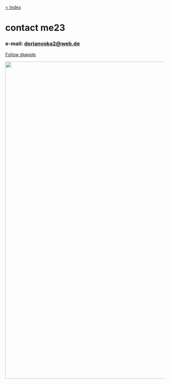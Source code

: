 [< Index](index.md)

# contact me23
                   
### e-mail: dorianvoka2@web.de

<script type="text/javascript" src="https://platform-api.sharethis.com/js/sharethis.js#property=600eb73177ac8800133c312b&product=inline-follow-buttons" async="async"></script>

<a href="https://twitter.com/apple" class="twitter-follow-button" data-show-count="false">Follow @apple</a> <script async="" src="https://platform.twitter.com/widgets.js" charset="utf-8"></script> <div class="sharethis-inline-share-buttons"></div>

<img src="hacker.gif" width=1000>
